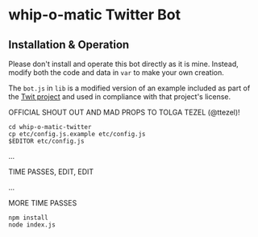 # whip-o-matic Twitter Bot

##  Installation & Operation

Please don't install and operate this bot directly as it is mine. Instead,
modify both the code and data in `var` to make your own creation.

The `bot.js` in `lib` is a modified version of an example included as part
of the [Twit project](https://github.com/ttezel/twit) and used in compliance
with that project's license.

OFFICIAL SHOUT OUT AND MAD PROPS TO TOLGA TEZEL (@ttezel)!

```
cd whip-o-matic-twitter
cp etc/config.js.example etc/config.js
$EDITOR etc/config.js
```
...

TIME PASSES, EDIT, EDIT

...

MORE TIME PASSES

```
npm install
node index.js
```

